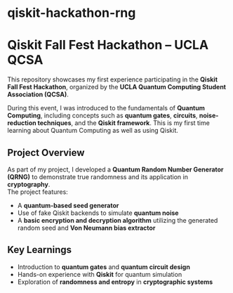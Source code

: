 # qiskit-hackathon-rng

# Qiskit Fall Fest Hackathon – UCLA QCSA

This repository showcases my first experience participating in the **Qiskit Fall Fest Hackathon**, organized by the **UCLA Quantum Computing Student Association (QCSA)**.

During this event, I was introduced to the fundamentals of **Quantum Computing**, including concepts such as **quantum gates**, **circuits**, **noise-reduction techniques**, and the **Qiskit framework**. This is my first time learning about Quantum Computing as well as using Qiskit. 

## Project Overview

As part of my project, I developed a **Quantum Random Number Generator (QRNG)** to demonstrate true randomness and its application in **cryptography**.  
The project features:

- A **quantum-based seed generator**
- Use of fake Qiskit backends to simulate **quantum noise**
- A **basic encryption and decryption algorithm** utilizing the generated random seed and **Von Neumann bias extractor**

## Key Learnings

- Introduction to **quantum gates** and **quantum circuit design**  
- Hands-on experience with **Qiskit** for quantum simulation  
- Exploration of **randomness and entropy** in **cryptographic systems**
